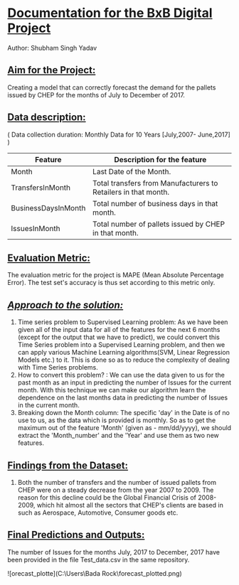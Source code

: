 # <u>Documentation for the BxB Digital Project</u>

Author: Shubham Singh Yadav



## <u>Aim for the Project:</u>

Creating a model that can correctly forecast the demand for the pallets issued by CHEP for the months of July to December of 2017. 

## <u>Data description:</u>

( Data collection duration: Monthly Data for 10 Years [July,2007- June,2017] )

| Feature             | Description for the feature                                  |
| ------------------- | ------------------------------------------------------------ |
| Month               | Last Date of the Month.                                      |
| TransfersInMonth    | Total transfers from Manufacturers to Retailers in that month. |
| BusinessDaysInMonth | Total number of business days in that month.                 |
| IssuesInMonth       | Total number of pallets issued by CHEP in that month.        |

## <u>Evaluation Metric:</u> 

The evaluation metric for the project is MAPE (Mean Absolute Percentage Error). The test set's accuracy is thus set according to this metric only. 

## **<u>*Approach to the solution:*</u>** 

1. Time series problem to Supervised Learning problem: 
   As we have been given all of the input data for all of the features for the next 6 months (except for the output that we have to predict), we could convert this Time Series problem into a Supervised Learning problem, and then we can apply various Machine Learning algorithms(SVM, Linear Regression Models etc.) to it. This is done so as to reduce the complexity of dealing with Time Series problems. 
2. How to convert this problem? :
   We can use the data given to us for the past month as an input in predicting the number of Issues for the current month. With this technique we can make our algorithm learn the dependence on the last months data in predicting the number of Issues in the current month. 
3. Breaking down the Month column: 
   The specific 'day' in the Date is of no use to us, as the data which is provided is monthly. So as to get the maximum out of the feature 'Month' (given as - mm/dd/yyyy), we should extract the 'Month_number' and the 'Year' and use them as two new features.

## <u>Findings from the Dataset:</u>

1. Both the number of transfers and the number of issued pallets from CHEP were on a steady decrease from the year 2007 to 2009. The reason for this decline could be the Global Financial Crisis of 2008-2009, which hit almost all the sectors that CHEP's clients are based in such as Aerospace, Automotive, Consumer goods etc.

## <u>Final Predictions and Outputs:</u> 

The number of Issues for the months July, 2017 to December, 2017 have been provided in the file Test_data.csv in the same repository. 



![orecast_plotte](C:\Users\Bada Rock\forecast_plotted.png)